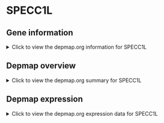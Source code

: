 <h1>SPECC1L</h1>

<h2>Gene information</h2>
<details>
  <summary>Click to view the depmap.org information for SPECC1L</summary>
  <iframe src="https://depmap.org/portal/gene/SPECC1L?tab=about" style="border:none;width:100%;height:800px"></iframe>
</details>

<h2>Depmap overview</h2>
<details>
  <summary>Click to view the depmap.org summary for SPECC1L</summary>
  <iframe src="https://depmap.org/portal/gene/SPECC1L?tab=overview" style="border:none;width:100%;height:800px"></iframe>
</details>

<h2>Depmap expression</h2>
<details>
  <summary>Click to view the depmap.org expression data for SPECC1L</summary>
  <iframe src="https://depmap.org/portal/gene/SPECC1L?tab=characterization" style="border:none;width:100%;height:800px"></iframe>
</details>


<!--
<h2>Reactome Pathway diagram</h2>
PNAME
-->


